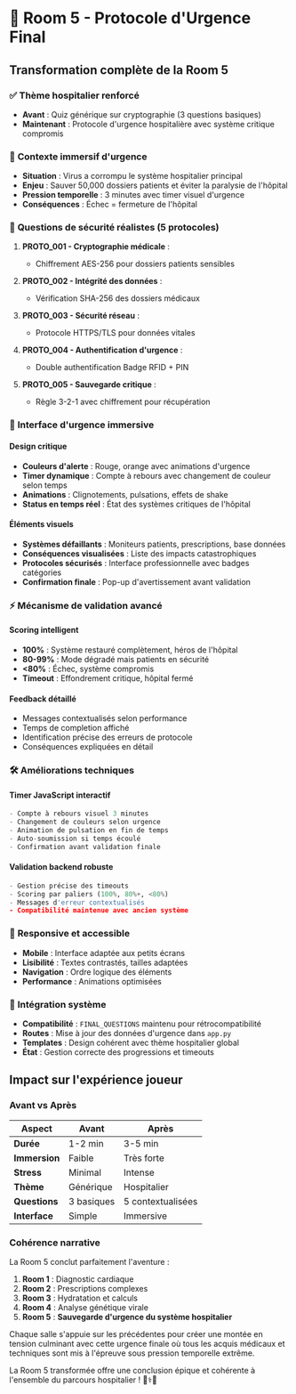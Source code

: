 # 🚨 Room 5 - Protocole d'Urgence Final

## Transformation complète de la Room 5

### ✅ **Thème hospitalier renforcé**
- **Avant** : Quiz générique sur cryptographie (3 questions basiques)
- **Maintenant** : Protocole d'urgence hospitalière avec système critique compromis

### 🏥 **Contexte immersif d'urgence**
- **Situation** : Virus a corrompu le système hospitalier principal
- **Enjeu** : Sauver 50,000 dossiers patients et éviter la paralysie de l'hôpital
- **Pression temporelle** : 3 minutes avec timer visuel d'urgence
- **Conséquences** : Échec = fermeture de l'hôpital

### 🔐 **Questions de sécurité réalistes (5 protocoles)**

1. **PROTO_001 - Cryptographie médicale** : 
   - Chiffrement AES-256 pour dossiers patients sensibles
   
2. **PROTO_002 - Intégrité des données** :
   - Vérification SHA-256 des dossiers médicaux
   
3. **PROTO_003 - Sécurité réseau** :
   - Protocole HTTPS/TLS pour données vitales
   
4. **PROTO_004 - Authentification d'urgence** :
   - Double authentification Badge RFID + PIN
   
5. **PROTO_005 - Sauvegarde critique** :
   - Règle 3-2-1 avec chiffrement pour récupération

### 🎨 **Interface d'urgence immersive**

#### Design critique
- **Couleurs d'alerte** : Rouge, orange avec animations d'urgence
- **Timer dynamique** : Compte à rebours avec changement de couleur selon temps
- **Animations** : Clignotements, pulsations, effets de shake
- **Status en temps réel** : État des systèmes critiques de l'hôpital

#### Éléments visuels
- **Systèmes défaillants** : Moniteurs patients, prescriptions, base données
- **Conséquences visualisées** : Liste des impacts catastrophiques
- **Protocoles sécurisés** : Interface professionnelle avec badges catégories
- **Confirmation finale** : Pop-up d'avertissement avant validation

### ⚡ **Mécanisme de validation avancé**

#### Scoring intelligent
- **100%** : Système restauré complètement, héros de l'hôpital
- **80-99%** : Mode dégradé mais patients en sécurité
- **<80%** : Échec, système compromis
- **Timeout** : Effondrement critique, hôpital fermé

#### Feedback détaillé
- Messages contextualisés selon performance
- Temps de completion affiché
- Identification précise des erreurs de protocole
- Conséquences expliquées en détail

### 🛠️ **Améliorations techniques**

#### Timer JavaScript interactif
```javascript
- Compte à rebours visuel 3 minutes
- Changement de couleurs selon urgence
- Animation de pulsation en fin de temps
- Auto-soumission si temps écoulé
- Confirmation avant validation finale
```

#### Validation backend robuste
```python
- Gestion précise des timeouts
- Scoring par paliers (100%, 80%+, <80%)
- Messages d'erreur contextualisés
- Compatibilité maintenue avec ancien système
```

### 📱 **Responsive et accessible**
- **Mobile** : Interface adaptée aux petits écrans
- **Lisibilité** : Textes contrastés, tailles adaptées
- **Navigation** : Ordre logique des éléments
- **Performance** : Animations optimisées

### 🔄 **Intégration système**
- **Compatibilité** : `FINAL_QUESTIONS` maintenu pour rétrocompatibilité
- **Routes** : Mise à jour des données d'urgence dans `app.py`
- **Templates** : Design cohérent avec thème hospitalier global
- **État** : Gestion correcte des progressions et timeouts

## Impact sur l'expérience joueur

### Avant vs Après
| Aspect | Avant | Après |
|--------|--------|--------|
| **Durée** | 1-2 min | 3-5 min |
| **Immersion** | Faible | Très forte |
| **Stress** | Minimal | Intense |
| **Thème** | Générique | Hospitalier |
| **Questions** | 3 basiques | 5 contextualisées |
| **Interface** | Simple | Immersive |

### Cohérence narrative
La Room 5 conclut parfaitement l'aventure :
1. **Room 1** : Diagnostic cardiaque
2. **Room 2** : Prescriptions complexes  
3. **Room 3** : Hydratation et calculs
4. **Room 4** : Analyse génétique virale
5. **Room 5** : **Sauvegarde d'urgence du système hospitalier**

Chaque salle s'appuie sur les précédentes pour créer une montée en tension culminant avec cette urgence finale où tous les acquis médicaux et techniques sont mis à l'épreuve sous pression temporelle extrême.

La Room 5 transformée offre une conclusion épique et cohérente à l'ensemble du parcours hospitalier ! 🏥⚕️🚨